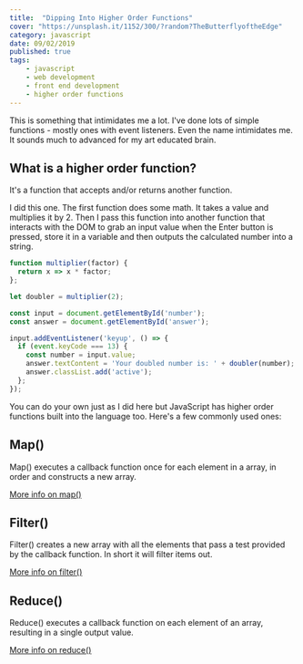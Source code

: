 ```yaml
---
title:  "Dipping Into Higher Order Functions" 
cover: "https://unsplash.it/1152/300/?random?TheButterflyoftheEdge"
category: javascript
date: 09/02/2019
published: true
tags:
    - javascript
    - web development
    - front end development
    - higher order functions
---
```


This is something that intimidates me a lot. I've done lots of simple functions - mostly ones with event listeners. Even the name intimidates me. It sounds much to advanced for my art educated brain.

## What is a higher order function? 

It's a function that accepts and/or returns another function.

I did this one. The first function does some math. It takes a value and multiplies it by 2. Then I pass this function into another function that interacts with the DOM to grab an input value when the Enter button is pressed, store it in a variable and then outputs the calculated number into a string.

```javascript
function multiplier(factor) {
  return x => x * factor;
};

let doubler = multiplier(2);

const input = document.getElementById('number');
const answer = document.getElementById('answer');

input.addEventListener('keyup', () => {
  if (event.keyCode === 13) {
    const number = input.value;
    answer.textContent = 'Your doubled number is: ' + doubler(number);
    answer.classList.add('active');
  };
});
```

You can do your own just as I did here but JavaScript has higher order functions built into the language too. Here's a few commonly used ones:

## Map()

Map() executes a callback function once for each element in a array, in order and constructs a new array. 

[More info on map()](https://developer.mozilla.org/en-US/docs/Web/JavaScript/Reference/Global_Objects/Array/map)

## Filter()

Filter() creates a new array with all the elements that pass a test provided by the callback function. In short it will filter items out. 

[More info on filter()](https://developer.mozilla.org/en-US/docs/Web/JavaScript/Reference/Global_Objects/Array/filter)

## Reduce()

Reduce() executes a callback function on each element of an array, resulting in a single output value.

[More info on reduce()](https://developer.mozilla.org/en-US/docs/Web/JavaScript/Reference/Global_Objects/Array/Reduce)




